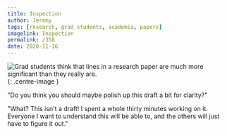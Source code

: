 ```yaml
---
title: Inspection
author: Jeremy
tags: [research, grad students, academia, papers]
imagelink: Inspection
permalink: /358
date: 2020-11-16
---
```


![Grad students think that lines in a research paper are much more significant than they really are.](https://res.cloudinary.com/dh3hm8pb7/image/upload/c_scale,q_auto:best/v1535842782/Handwaving/Published/Inspection.png){: .centre-image }

"Do you think you should maybe polish up this draft a bit for clarity?"

"What? This isn't a draft! I spent a whole thirty minutes working on it. Everyone I want to understand this will be able to, and the others will just have to figure it out."
